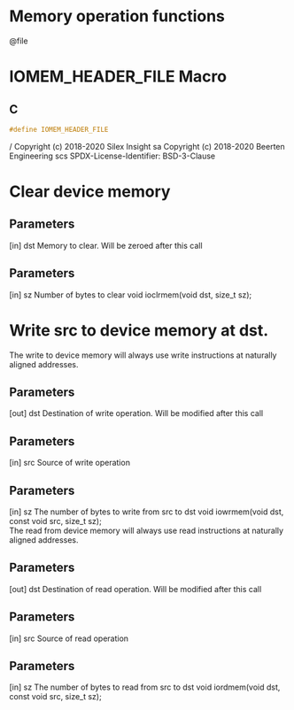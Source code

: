 
# Memory operation functions


 @file

# IOMEM_HEADER_FILE Macro

## C

```c
#define IOMEM_HEADER_FILE

```
/
 Copyright (c) 2018-2020 Silex Insight sa
 Copyright (c) 2018-2020 Beerten Engineering scs
 SPDX-License-Identifier: BSD-3-Clause


# Clear device memory


## Parameters

 [in] dst Memory to clear.  Will be zeroed after this call 

## Parameters

 [in] sz Number of bytes to clear void ioclrmem(void dst, size_t sz);  
# Write src to device memory at dst.


 The write to device memory will always use write instructions at naturally  aligned addresses.  

## Parameters

 [out] dst Destination of write operation.  Will be modified after this call 

## Parameters

 [in] src Source of write operation 

## Parameters

 [in] sz The number of bytes to write from src to dst void iowrmem(void dst, const void src, size_t sz);  
 The read from device memory will always use read instructions at naturally  aligned addresses.  

## Parameters

 [out] dst Destination of read operation.  Will be modified after this call 

## Parameters

 [in] src Source of read operation 

## Parameters

 [in] sz The number of bytes to read from src to dst void iordmem(void dst, const void src, size_t sz);  